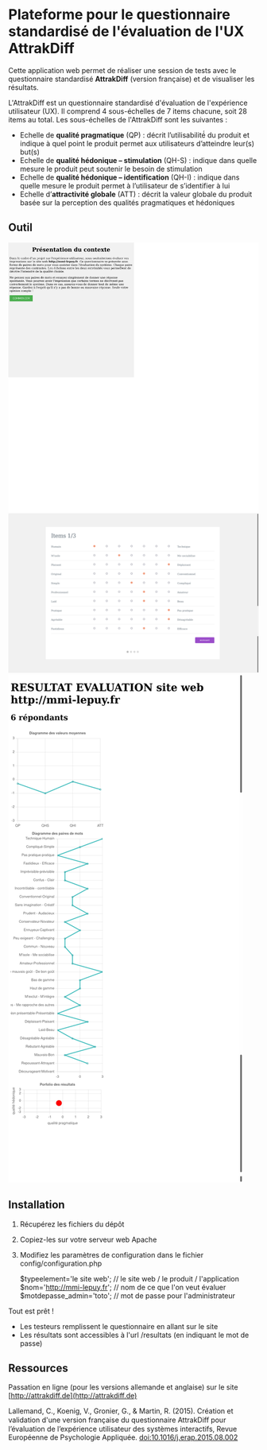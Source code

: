 # Plateforme pour le questionnaire standardisé de l'évaluation de l'UX AttrakDiff
Cette application web permet de réaliser une session de tests avec le questionnaire standardisé **AttrakDiff** (version française) et de visualiser les résultats.

L'AttrakDiff est un questionnaire standardisé d'évaluation de l'expérience utilisateur (UX). Il comprend 4 sous-échelles de 7 items chacune, soit 28 items au total.
Les sous-échelles de l'AttrakDiff sont les suivantes :

- Echelle de **qualité pragmatique** (QP) : décrit l’utilisabilité́ du produit et indique à quel point le produit permet aux utilisateurs d’atteindre leur(s) but(s)
- Echelle de **qualité hédonique – stimulation** (QH-S) : indique dans quelle mesure le produit peut soutenir le besoin de stimulation
- Echelle de **qualité hédonique – identification** (QH-I) : indique dans quelle mesure le produit permet à l’utilisateur de s’identifier à lui
- Echelle d’**attractivité globale** (ATT) : décrit la valeur globale du produit basée sur la perception des qualités pragmatiques et hédoniques

## Outil
![Introduction](doc/introduction.png "Page d'accueil")
![Questionnaire](doc/QuestionnairePartie1.png "Questionnaires, items 1/3")
![Résultats](doc/TraitementsAffichageResultats.png "Affichage des résultats pour l'administrateur")


## Installation
1. Récupérez les fichiers du dépôt
2. Copiez-les sur votre serveur web Apache
3. Modifiez les paramètres de configuration dans le fichier config/configuration.php

    $typeelement='le site web'; // le site web / le produit / l'application
    $nom='http://mmi-lepuy.fr'; // nom de ce que l'on veut évaluer
    $motdepasse_admin='toto'; // mot de passe pour l'administrateur

Tout est prêt !

- Les testeurs remplissent le questionnaire en allant sur le site
- Les résultats sont accessibles à l'url /resultats (en indiquant le mot de passe)


## Ressources
Passation en ligne (pour les versions allemande et anglaise) sur le site [http://attrakdiff.de](http://attrakdiff.de)

Lallemand, C., Koenig, V., Gronier, G.,  &  Martin,  R. (2015).  Création  et  validation d'une  version  française  du  questionnaire  AttrakDiﬀ  pour l’évaluation de  l’expérience  utilisateur  des  systèmes  interactifs,  Revue  Européenne  de  Psychologie  Appliquée.  [doi:10.1016/j.erap.2015.08.002](doi:10.1016/j.erap.2015.08.002)